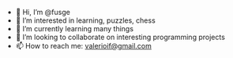 - 👋 Hi, I’m @fusge
- 👀 I’m interested in learning, puzzles, chess
- 🌱 I’m currently learning many things
- 💞️ I’m looking to collaborate on interesting programming projects
- 📫 How to reach me: valerioif@gmail.com

<!---
fusge/fusge is a ✨ special ✨ repository because its `README.md` (this file) appears on your GitHub profile.
You can click the Preview link to take a look at your changes.
--->
